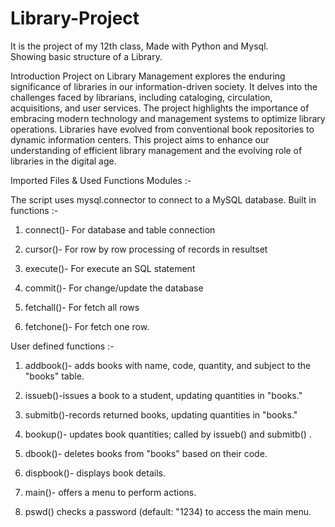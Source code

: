 # Library-Project
It is the project of my 12th class, Made with Python and Mysql.
</br>
Showing basic structure of a Library.


Introduction
Project on Library Management
explores the enduring significance of
libraries in our information-driven
society. It delves into the challenges
faced by librarians, including cataloging,
circulation, acquisitions, and user
services.
The project highlights the importance of
embracing modern technology and
management systems to optimize
library operations. Libraries have
evolved from conventional book
repositories to dynamic information
centers. This project aims to enhance
our understanding of efficient library
management and the evolving role of
libraries in the digital age.


Imported Files & Used Functions Modules :-

The script uses mysql.connector to
connect to a MySQL database.
Built in functions :-

1. connect()- For database and table
connection

3. cursor()- For row by row
processing of records in resultset

5. execute()- For execute an SQL
statement

7. commit()- For change/update the
database

9. fetchall()- For fetch all rows

10. fetchone()- For fetch one row.

    
User defined functions :-

1. addbook()- adds books with name,
code, quantity, and subject to the
"books" table.

3. issueb()-issues a book to a student,
updating quantities in "books."

5. submitb()-records returned books,
updating quantities in "books."

7. bookup()- updates book
quantities; called by issueb() and
submitb() .

9. dbook()- deletes books from
"books" based on their code.

11. dispbook()- displays book details.
    
12. main()- offers a menu to perform
actions.
           
13. pswd() checks a password (default:
"1234) to access the main menu.
